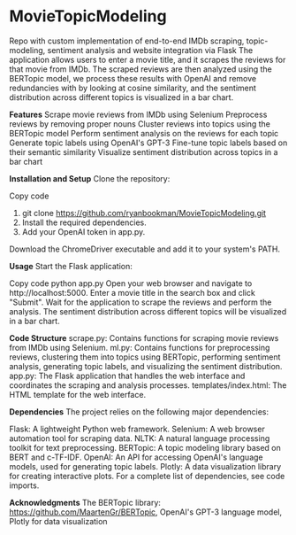 # MovieTopicModeling
Repo with custom implementation of end-to-end IMDb scraping, topic-modeling, sentiment analysis and website integration via Flask The application allows users to enter a movie title, and it scrapes the reviews for that movie from IMDb. The scraped reviews are then analyzed using the BERTopic model, we process these results with OpenAI and remove redundancies with by looking at cosine similarity, and the sentiment distribution across different topics is visualized in a bar chart.

**Features**
Scrape movie reviews from IMDb using Selenium
Preprocess reviews by removing proper nouns
Cluster reviews into topics using the BERTopic model
Perform sentiment analysis on the reviews for each topic
Generate topic labels using OpenAI's GPT-3
Fine-tune topic labels based on their semantic similarity
Visualize sentiment distribution across topics in a bar chart

**Installation and Setup**
Clone the repository:

Copy code
1. git clone https://github.com/ryanbookman/MovieTopicModeling.git
2. Install the required dependencies.
3. Add your OpenAI token in app.py.

Download the ChromeDriver executable and add it to your system's PATH.

**Usage**
Start the Flask application:

Copy code
python app.py
Open your web browser and navigate to http://localhost:5000.
Enter a movie title in the search box and click "Submit".
Wait for the application to scrape the reviews and perform the analysis.
The sentiment distribution across different topics will be visualized in a bar chart.

**Code Structure**
scrape.py: Contains functions for scraping movie reviews from IMDb using Selenium.
ml.py: Contains functions for preprocessing reviews, clustering them into topics using BERTopic, performing sentiment analysis, generating topic labels, and visualizing the sentiment distribution.
app.py: The Flask application that handles the web interface and coordinates the scraping and analysis processes.
templates/index.html: The HTML template for the web interface.

**Dependencies**
The project relies on the following major dependencies:

Flask: A lightweight Python web framework.
Selenium: A web browser automation tool for scraping data.
NLTK: A natural language processing toolkit for text preprocessing.
BERTopic: A topic modeling library based on BERT and c-TF-IDF.
OpenAI: An API for accessing OpenAI's language models, used for generating topic labels.
Plotly: A data visualization library for creating interactive plots.
For a complete list of dependencies, see code imports.


**Acknowledgments**
The BERTopic library: https://github.com/MaartenGr/BERTopic, OpenAI's GPT-3 language model, Plotly for data visualization
